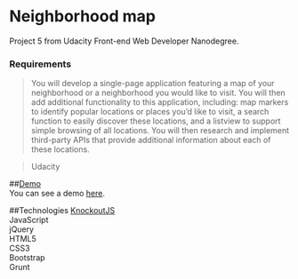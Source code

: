 # Neighborhood map
Project 5 from Udacity Front-end Web Developer Nanodegree.

### Requirements  
> You will develop a single-page application featuring a map of your neighborhood or a neighborhood you would like to visit. You will then add additional functionality to this application, including: map markers to identify popular locations or places you’d like to visit, a search function to easily discover these locations, and a listview to support simple browsing of all locations. You will then research and implement third-party APIs that provide additional information about each of these locations.

> Udacity

##[Demo](https://justaszaltauskas.github.io/Neighborhood-map/)  
You can see a demo [here](https://justaszaltauskas.github.io/Neighborhood-map/).

##Technologies
[KnockoutJS](http://knockoutjs.com/)  
JavaScript  
jQuery  
HTML5  
CSS3  
Bootstrap   
Grunt 


